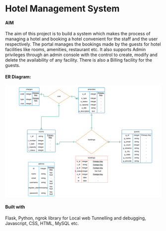 # Hotel Management System

#### AIM

The aim of this project is to build a system which makes the process of managing a hotel and booking a hotel convenient for the staff and the user respectively. The portal manages the bookings made by the guests for hotel facilities like rooms, amenities, restaurant etc. 
It also supports Admin privileges through an admin console with the control to create, modify and delete the availability of any facility. There is also a Billing facility for the guests.

#### ER Diagram:

![alt text](/ERDiagramHotelManagement.png)

#### Built with

Flask, Python, ngrok library for Local web Tunnelling and debugging, Javascript, CSS, HTML, MySQL etc.
